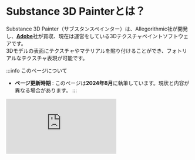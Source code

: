 # Substance 3D Painterとは？

Substance 3D Painter（サブスタンスペインター）は、Allegorithmic社が開発し、[**Adobe**](https://www.adobe.com/home)社が買収、現在は運営をしている3Dテクスチャペイントソフトウェアです。  
3Dモデルの表面にテクスチャやマテリアルを貼り付けることができ、フォトリアルなテクスチャ表現が可能です。

:::info このページについて

- **ページ更新時期** : このページは**2024年8月**に執筆しています。現状と内容が異なる場合があります。
:::

<div style={{ position: 'relative', paddingBottom: '56.25%', height: 0, overflow: 'hidden', maxWidth: '100%', height: 'auto' }}>
	<iframe 
		src="https://www.youtube.com/embed/hZlNwrw-EOo?si=0so6RBXHaW31QPM7" 
		title="YouTube video player" 
		frameBorder="0" 
		allow="accelerometer; autoplay; clipboard-write; encrypted-media; gyroscope; picture-in-picture; web-share" 
		referrerPolicy="strict-origin-when-cross-origin" 
		allowFullScreen 
		style={{ position: 'absolute', top: 0, left: 0, width: '100%', height: '100%' }}
	/>
</div>

